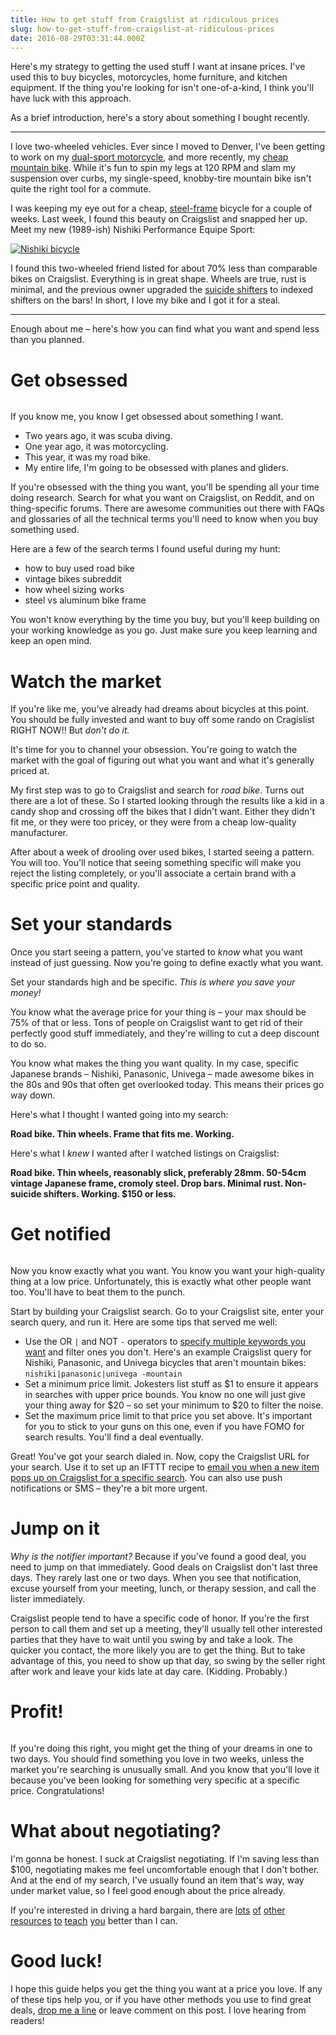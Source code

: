```yaml
---
title: How to get stuff from Craigslist at ridiculous prices
slug: how-to-get-stuff-from-craigslist-at-ridiculous-prices
date: 2016-08-29T03:31:44.000Z
---
```

<!--kg-card-begin: markdown--><meta property="og:image" content="http://mplewis.com/files/blog_assets/nishiki.jpg" />
<p>Here's my strategy to getting the used stuff I want at insane prices. I've used this to buy bicycles, motorcycles, home furniture, and kitchen equipment. If the thing you're looking for isn't one-of-a-kind, I think you'll have luck with this approach.</p>
<p>As a brief introduction, here's a story about something I bought recently.</p>
<hr>
<p>I love two-wheeled vehicles. Ever since I moved to Denver, I've been getting to work on my <a href="https://www.wikiwand.com/en/Kawasaki_KLR650">dual-sport motorcycle</a>, and more recently, my <a href="http://www.bikesdirect.com/products/gravity/g29ss.htm">cheap mountain bike</a>. While it's fun to spin my legs at 120 RPM and slam my suspension over curbs, my single-speed, knobby-tire mountain bike isn't quite the right tool for a commute.</p>
<p>I was keeping my eye out for a cheap, <a href="http://tomsbiketrip.com/touring-bike-faq-3-steel-or-aluminium-frames-or-something-else/">steel-frame</a> bicycle for a couple of weeks. Last week, I found this beauty on Craigslist and snapped her up. Meet my new (1989-ish) Nishiki Performance Equipe Sport:</p>
<p><a href="http://www.pedalroom.com/bike/nishiki-performance-equipe-sport-30102#photo237424"><img src="http://mplewis.com/files/blog_assets/nishiki.jpg" alt="Nishiki bicycle" loading="lazy"></a></p>
<p>I found this two-wheeled friend listed for about 70% less than comparable bikes on Craigslist. Everything is in great shape. Wheels are true, rust is minimal, and the previous owner upgraded the <a href="http://biketouringnews.com/components-touring-bicycles/down-tube-shifters/">suicide shifters</a> to indexed shifters on the bars! In short, I love my bike and I got it for a steal.</p>
<hr>
<p>Enough about me – here's how you can find what you want and spend less than you planned.</p>
<h1 id="getobsessed">Get obsessed</h1>
<p><img src="https://media.giphy.com/media/UDGKJdRBbLmGA/giphy.gif" alt="" loading="lazy"></p>
<p>If you know me, you know I get obsessed about something I want.</p>
<ul>
<li>Two years ago, it was scuba diving.</li>
<li>One year ago, it was motorcycling.</li>
<li>This year, it was my road bike.</li>
<li>My entire life, I'm going to be obsessed with planes and gliders.</li>
</ul>
<p>If you're obsessed with the thing you want, you'll be spending all your time doing research. Search for what you want on Craigslist, on Reddit, and on thing-specific forums. There are awesome communities out there with FAQs and glossaries of all the technical terms you'll need to know when you buy something used.</p>
<p>Here are a few of the search terms I found useful during my hunt:</p>
<ul>
<li>how to buy used road bike</li>
<li>vintage bikes subreddit</li>
<li>how wheel sizing works</li>
<li>steel vs aluminum bike frame</li>
</ul>
<p>You won't know everything by the time you buy, but you'll keep building on your working knowledge as you go. Just make sure you keep learning and keep an open mind.</p>
<h1 id="watchthemarket">Watch the market</h1>
<p>If you're like me, you've already had dreams about bicycles at this point. You should be fully invested and want to buy off some rando on Cragislist RIGHT NOW!! But <em>don't do it.</em></p>
<p>It's time for you to channel your obsession. You're going to watch the market with the goal of figuring out what you want and what it's generally priced at.</p>
<p>My first step was to go to Craigslist and search for <em>road bike</em>. Turns out there are a lot of these. So I started looking through the results like a kid in a candy shop and crossing off the bikes that I didn't want. Either they didn't fit me, or they were too pricey, or they were from a cheap low-quality manufacturer.</p>
<p>After about a week of drooling over used bikes, I started seeing a pattern. You will too. You'll notice that seeing something specific will make you reject the listing completely, or you'll associate a certain brand with a specific price point and quality.</p>
<h1 id="setyourstandards">Set your standards</h1>
<p>Once you start seeing a pattern, you've started to <em>know</em> what you want instead of just guessing. Now you're going to define exactly what you want.</p>
<p>Set your standards high and be specific. <em>This is where you save your money!</em></p>
<p>You know what the average price for your thing is – your max should be 75% of that or less. Tons of people on Craigslist want to get rid of their perfectly good stuff immediately, and they're willing to cut a deep discount to do so.</p>
<p>You know what makes the thing you want quality. In my case, specific Japanese brands – Nishiki, Panasonic, Univega – made awesome bikes in the 80s and 90s that often get overlooked today. This means their prices go way down.</p>
<p>Here's what I thought I wanted going into my search:</p>
<p><strong>Road bike. Thin wheels. Frame that fits me. Working.</strong></p>
<p>Here's what I <em>knew</em> I wanted after I watched listings on Craigslist:</p>
<p><strong>Road bike. Thin wheels, reasonably slick, preferably 28mm. 50-54cm vintage Japanese frame, cromoly steel. Drop bars. Minimal rust. Non-suicide shifters. Working. $150 or less.</strong></p>
<h1 id="getnotified">Get notified</h1>
<p><img src="http://i.imgur.com/w8hopto.gif" alt="" loading="lazy"></p>
<p>Now you know exactly what you want. You know you want your high-quality thing at a low price. Unfortunately, this is exactly what other people want too. You'll have to beat them to the punch.</p>
<p>Start by building your Craigslist search. Go to your Craigslist site, enter your search query, and run it. Here are some tips that served me well:</p>
<ul>
<li>Use the OR <code>|</code> and NOT <code>-</code> operators to <a href="https://www.craigslist.org/about/help/search">specify multiple keywords you want</a> and filter ones you don't. Here's an example Craigslist query for Nishiki, Panasonic, and Univega bicycles that aren't mountain bikes:<br>
<code>nishiki|panasonic|univega -mountain</code></li>
<li>Set a minimum price limit. Jokesters list stuff as $1 to ensure it appears in searches with upper price bounds. You know no one will just give your thing away for $20 – so set your minimum to $20 to filter the noise.</li>
<li>Set the maximum price limit to that price you set above. It's important for you to stick to your guns on this one, even if you have FOMO for search results. You'll find a deal eventually.</li>
</ul>
<p>Great! You've got your search dialed in. Now, copy the Craigslist URL for your search. Use it to set up an IFTTT recipe to <a href="https://ifttt.com/recipes/79-get-an-email-when-a-new-craigslist-post-matches-your-search">email you when a new item pops up on Craigslist for a specific search</a>. You can also use push notifications or SMS – they're a bit more urgent.</p>
<h1 id="jumponit">Jump on it</h1>
<p><em>Why is the notifier important?</em> Because if you've found a good deal, you need to jump on that immediately. Good deals on Craigslist don't last three days. They rarely last one or two days. When you see that notification, excuse yourself from your meeting, lunch, or therapy session, and call the lister immediately.</p>
<p>Craigslist people tend to have a specific code of honor. If you're the first person to call them and set up a meeting, they'll usually tell other interested parties that they have to wait until you swing by and take a look. The quicker you contact, the more likely you are to get the thing. But to take advantage of this, you need to show up that day, so swing by the seller right after work and leave your kids late at day care. (Kidding. Probably.)</p>
<h1 id="profit">Profit!</h1>
<p><img src="https://i.imgur.com/k92kDp9.gif" alt="" loading="lazy"></p>
<p>If you're doing this right, you might get the thing of your dreams in one to two days. You should find something you love in two weeks, unless the market you're searching is unusually small. And you know that you'll love it because you've been looking for something very specific at a specific price. Congratulations!</p>
<h1 id="whataboutnegotiating">What about negotiating?</h1>
<p>I'm gonna be honest. I suck at Craigslist negotiating. If I'm saving less than $100, negotiating makes me feel uncomfortable enough that I don't bother. And at the end of my search, I've usually found an item that's way, way under market value, so I feel good enough about the price already.</p>
<p>If you're interested in driving a hard bargain, there are <a href="http://recraigslist.com/2013/09/how-to-negotiate-on-craigslist/">lots</a> <a href="http://lifehacker.com/5974807/how-to-get-anything-you-want-with-minimal-negotiation">of</a> <a href="http://www.pretendtobepoor.com/craigslist/">other</a> <a href="http://www.wolfofcraigslist.com/how-to-get-a-25-price-reduction-on-craigslist-in-10-seconds/">resources</a> <a href="http://www.secrets2money.com/7-Tricks-to-Negotiate-Better-on-Craigslist.html">to</a> <a href="https://thebillfold.com/how-to-win-at-craigslist-9b8baf58c38f#.o3u1s26tk">teach</a> <a href="http://www.apartmenttherapy.com/secrets-of-craigslist-tons-of-133405">you</a> better than I can.</p>
<h1 id="goodluck">Good luck!</h1>
<p>I hope this guide helps you get the thing you want at a price you love. If any of these tips help you, or if you have other methods you use to find great deals, <a href="mailto:matt@mplewis.com">drop me a line</a> or leave comment on this post. I love hearing from readers!</p>
<!--kg-card-end: markdown-->